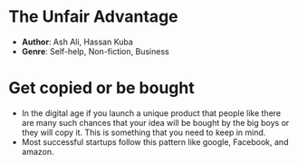 # The Unfair Advantage
- **Author**: Ash Ali, Hassan Kuba
- **Genre**: Self-help, Non-fiction, Business

# Get copied or be bought
- In the digital age if you launch a unique product that people like there are many such chances that your idea will be bought by the big boys or they will copy it. This is something that you need to keep in mind.
- Most successful startups follow this pattern like google, Facebook, and amazon. 